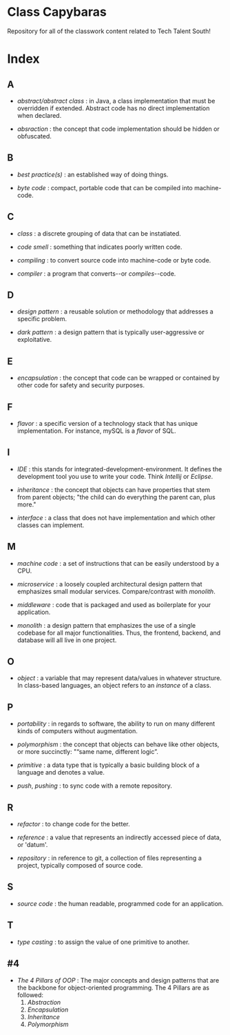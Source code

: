 
# Class Capybaras

Repository for all of the classwork content related to Tech Talent South!


# Index 

## A

- *abstract/abstract class* : in Java, a class implementation that must be overridden if extended. Abstract code has no direct implementation when declared. 

- *absraction* : the concept that code implementation should be hidden or obfuscated. 

## B

- *best practice(s)* : an established way of doing things. 

- *byte code* : compact, portable code that can be compiled into machine-code. 

## C

- *class* : a discrete grouping of data that can be instatiated. 

- *code smell* : something that indicates poorly written code.

- *compiling* : to convert source code into machine-code or byte code. 

- *compiler* : a program that converts--or *compiles*--code. 

## D

- *design pattern* : a reusable solution or methodology that addresses a specific problem. 

- *dark pattern* : a design pattern that is typically user-aggressive or exploitative. 

## E

- *encapsulation* : the concept that code can be wrapped or contained by other code for safety and security purposes. 

## F

- *flavor* : a specific version of a technology stack that has unique implementation. For instance, mySQL is a *flavor* of SQL.

## I

- *IDE* : this stands for integrated-development-environment. It defines the development tool you use to write your code. Think *Intellij* or *Eclipse*. 

- *inheritance* : the concept that objects can have properties that stem from parent objects; "the child can do everything the parent can, plus more." 

- *interface* : a class that does not have implementation and which other classes can implement.

## M

- *machine code* : a set of instructions that can be easily understood by a CPU. 

- *microservice* : a loosely coupled architectural design pattern that emphasizes small modular services. Compare/contrast with *monolith*. 

- *middleware* : code that is packaged and used as boilerplate for your application. 

- *monolith* : a design pattern that emphasizes the use of a single codebase for all major functionalities. Thus, the frontend, backend, and database will all live in one project. 

## O

- *object* : a variable that may represent data/values in whatever structure. In class-based languages, an object refers to an *instance* of a class. 

## P

- *portability* : in regards to software, the ability to run on many different kinds of computers without augmentation.

- *polymorphism* : the concept that objects can behave like other objects, or more succinctly: "“same name, different logic”. 

- *primitive* : a data type that is typically a basic building block of a language and denotes a value.

- *push*, *pushing* : to sync code with a remote repository.

## R

- *refactor* : to change code for the better. 

- *reference* : a value that represents an indirectly accessed piece of data, or 'datum'. 

- *repository* : in reference to git, a collection of files representing a project, typically composed of source code.

## S

- *source code* : the human readable, programmed code for an application. 

## T

- *type casting* : to assign the value of one primitive to another. 

## #4 

- *The 4 Pillars of OOP* : The major concepts and design patterns that are the backbone for object-oriented programming. The 4 Pillars are as followed:
    1. *Abstraction*
    2. *Encapsulation*
    3. *Inheritance*
    4. *Polymorphism*














